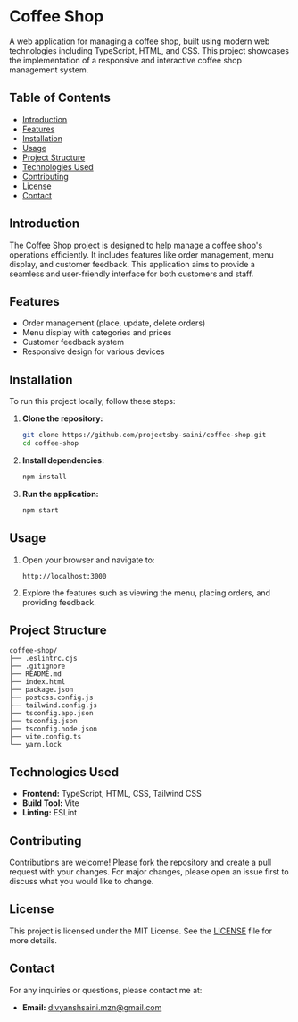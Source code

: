 # Coffee Shop

A web application for managing a coffee shop, built using modern web technologies including TypeScript, HTML, and CSS. This project showcases the implementation of a responsive and interactive coffee shop management system.

## Table of Contents

- [Introduction](#introduction)
- [Features](#features)
- [Installation](#installation)
- [Usage](#usage)
- [Project Structure](#project-structure)
- [Technologies Used](#technologies-used)
- [Contributing](#contributing)
- [License](#license)
- [Contact](#contact)

## Introduction

The Coffee Shop project is designed to help manage a coffee shop's operations efficiently. It includes features like order management, menu display, and customer feedback. This application aims to provide a seamless and user-friendly interface for both customers and staff.

## Features

- Order management (place, update, delete orders)
- Menu display with categories and prices
- Customer feedback system
- Responsive design for various devices

## Installation

To run this project locally, follow these steps:

1. **Clone the repository:**
    ```bash
    git clone https://github.com/projectsby-saini/coffee-shop.git
    cd coffee-shop
    ```

2. **Install dependencies:**
    ```bash
    npm install
    ```

3. **Run the application:**
    ```bash
    npm start
    ```

## Usage

1. Open your browser and navigate to:
    ```
    http://localhost:3000
    ```

2. Explore the features such as viewing the menu, placing orders, and providing feedback.

## Project Structure

```plaintext
coffee-shop/
├── .eslintrc.cjs
├── .gitignore
├── README.md
├── index.html
├── package.json
├── postcss.config.js
├── tailwind.config.js
├── tsconfig.app.json
├── tsconfig.json
├── tsconfig.node.json
├── vite.config.ts
└── yarn.lock
```

## Technologies Used

- **Frontend:** TypeScript, HTML, CSS, Tailwind CSS
- **Build Tool:** Vite
- **Linting:** ESLint

## Contributing

Contributions are welcome! Please fork the repository and create a pull request with your changes. For major changes, please open an issue first to discuss what you would like to change.

## License

This project is licensed under the MIT License. See the [LICENSE](LICENSE) file for more details.

## Contact

For any inquiries or questions, please contact me at:
- **Email:** [divyanshsaini.mzn@gmail.com](mailto:divyanshsaini.mzn@gmail.com)
